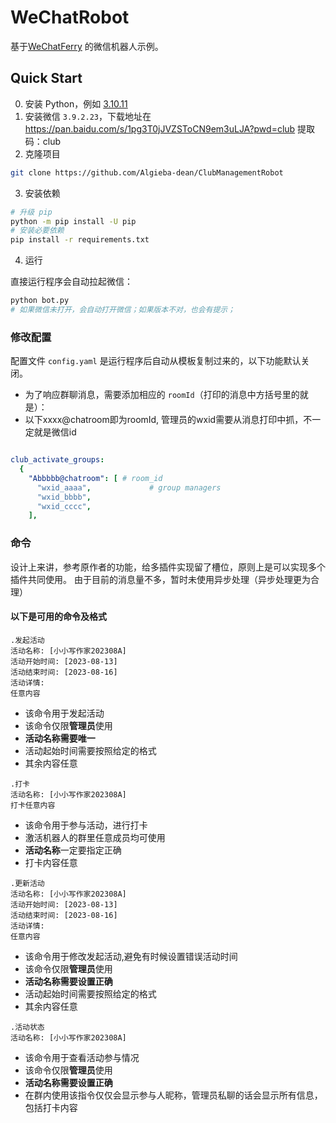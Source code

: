 # WeChatRobot
基于[WeChatFerry](https://github.com/lich0821/WeChatFerry) 的微信机器人示例。

## Quick Start

0. 安装 Python，例如 [3.10.11](https://www.python.org/ftp/python/3.10.11/python-3.10.11-amd64.exe)
1. 安装微信 `3.9.2.23`，下载地址在 https://pan.baidu.com/s/1pg3T0jJVZSToCN9em3uLJA?pwd=club
   提取码：club
2. 克隆项目
```sh
git clone https://github.com/Algieba-dean/ClubManagementRobot
```

3. 安装依赖
```sh
# 升级 pip
python -m pip install -U pip
# 安装必要依赖
pip install -r requirements.txt
```

4. 运行

直接运行程序会自动拉起微信：

```sh
python bot.py
# 如果微信未打开，会自动打开微信；如果版本不对，也会有提示；
```

### 修改配置

配置文件 `config.yaml` 是运行程序后自动从模板复制过来的，以下功能默认关闭。

* 为了响应群聊消息，需要添加相应的 `roomId`（打印的消息中方括号里的就是）：
* 以下xxxx@chatroom即为roomId, 管理员的wxid需要从消息打印中抓，不一定就是微信id

```yaml

club_activate_groups:
  {
    "Abbbbb@chatroom": [ # room_id
      "wxid_aaaa",             # group managers
      "wxid_bbbb",
      "wxid_cccc",
    ],
```

### 命令

设计上来讲，参考原作者的功能，给多插件实现留了槽位，原则上是可以实现多个插件共同使用。
由于目前的消息量不多，暂时未使用异步处理（异步处理更为合理）

#### 以下是可用的命令及格式

```shell
.发起活动
活动名称: [小小写作家202308A]
活动开始时间: [2023-08-13]
活动结束时间: [2023-08-16]
活动详情:
任意内容
```

* 该命令用于发起活动
* 该命令仅限**管理员**使用
* **活动名称需要唯一**
* 活动起始时间需要按照给定的格式
* 其余内容任意

```shell
.打卡
活动名称: [小小写作家202308A]
打卡任意内容
```

* 该命令用于参与活动，进行打卡
* 激活机器人的群里任意成员均可使用
* **活动名称**一定要指定正确
* 打卡内容任意

```shell
.更新活动
活动名称: [小小写作家202308A]
活动开始时间: [2023-08-13]
活动结束时间: [2023-08-16]
活动详情:
任意内容
```

* 该命令用于修改发起活动,避免有时候设置错误活动时间
* 该命令仅限**管理员**使用
* **活动名称需要设置正确**
* 活动起始时间需要按照给定的格式
* 其余内容任意

```shell
.活动状态
活动名称: [小小写作家202308A]
```

* 该命令用于查看活动参与情况
* 该命令仅限**管理员**使用
* **活动名称需要设置正确**
* 在群内使用该指令仅仅会显示参与人昵称，管理员私聊的话会显示所有信息，包括打卡内容
